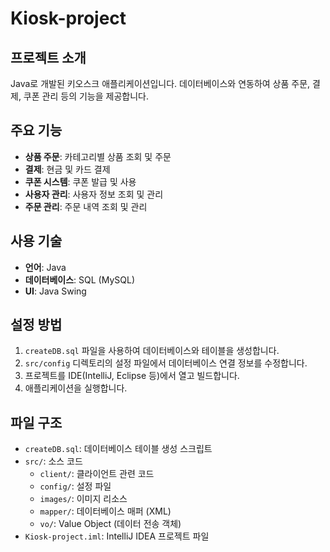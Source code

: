 # Kiosk-project

## 프로젝트 소개

Java로 개발된 키오스크 애플리케이션입니다. 데이터베이스와 연동하여 상품 주문, 결제, 쿠폰 관리 등의 기능을 제공합니다.

## 주요 기능

- **상품 주문**: 카테고리별 상품 조회 및 주문
- **결제**: 현금 및 카드 결제
- **쿠폰 시스템**: 쿠폰 발급 및 사용
- **사용자 관리**: 사용자 정보 조회 및 관리
- **주문 관리**: 주문 내역 조회 및 관리

## 사용 기술

- **언어**: Java
- **데이터베이스**: SQL (MySQL)
- **UI**: Java Swing

## 설정 방법

1.  `createDB.sql` 파일을 사용하여 데이터베이스와 테이블을 생성합니다.
2.  `src/config` 디렉토리의 설정 파일에서 데이터베이스 연결 정보를 수정합니다.
3.  프로젝트를 IDE(IntelliJ, Eclipse 등)에서 열고 빌드합니다.
4.  애플리케이션을 실행합니다.

## 파일 구조

- `createDB.sql`: 데이터베이스 테이블 생성 스크립트
- `src/`: 소스 코드
    - `client/`: 클라이언트 관련 코드
    - `config/`: 설정 파일
    - `images/`: 이미지 리소스
    - `mapper/`: 데이터베이스 매퍼 (XML)
    - `vo/`: Value Object (데이터 전송 객체)
- `Kiosk-project.iml`: IntelliJ IDEA 프로젝트 파일
